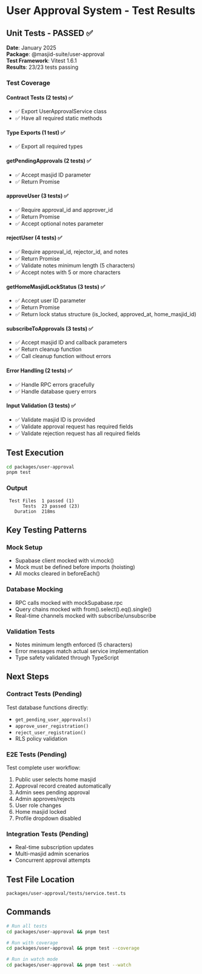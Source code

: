 # User Approval System - Test Results

## Unit Tests - PASSED ✅

**Date**: January 2025  
**Package**: @masjid-suite/user-approval  
**Test Framework**: Vitest 1.6.1  
**Results**: 23/23 tests passing  

### Test Coverage

#### Contract Tests (2 tests) ✅
- ✅ Export UserApprovalService class
- ✅ Have all required static methods

#### Type Exports (1 test) ✅
- ✅ Export all required types

#### getPendingApprovals (2 tests) ✅
- ✅ Accept masjid ID parameter
- ✅ Return Promise

#### approveUser (3 tests) ✅
- ✅ Require approval_id and approver_id
- ✅ Return Promise
- ✅ Accept optional notes parameter

#### rejectUser (4 tests) ✅
- ✅ Require approval_id, rejector_id, and notes
- ✅ Return Promise
- ✅ Validate notes minimum length (5 characters)
- ✅ Accept notes with 5 or more characters

#### getHomeMasjidLockStatus (3 tests) ✅
- ✅ Accept user ID parameter
- ✅ Return Promise
- ✅ Return lock status structure (is_locked, approved_at, home_masjid_id)

#### subscribeToApprovals (3 tests) ✅
- ✅ Accept masjid ID and callback parameters
- ✅ Return cleanup function
- ✅ Call cleanup function without errors

#### Error Handling (2 tests) ✅
- ✅ Handle RPC errors gracefully
- ✅ Handle database query errors

#### Input Validation (3 tests) ✅
- ✅ Validate masjid ID is provided
- ✅ Validate approval request has required fields
- ✅ Validate rejection request has all required fields

## Test Execution

```bash
cd packages/user-approval
pnpm test
```

### Output
```
 Test Files  1 passed (1)
      Tests  23 passed (23)
   Duration  218ms
```

## Key Testing Patterns

### Mock Setup
- Supabase client mocked with vi.mock()
- Mock must be defined before imports (hoisting)
- All mocks cleared in beforeEach()

### Database Mocking
- RPC calls mocked with mockSupabase.rpc
- Query chains mocked with from().select().eq().single()
- Real-time channels mocked with subscribe/unsubscribe

### Validation Tests
- Notes minimum length enforced (5 characters)
- Error messages match actual service implementation
- Type safety validated through TypeScript

## Next Steps

### Contract Tests (Pending)
Test database functions directly:
- `get_pending_user_approvals()`
- `approve_user_registration()`
- `reject_user_registration()`
- RLS policy validation

### E2E Tests (Pending)
Test complete user workflow:
1. Public user selects home masjid
2. Approval record created automatically
3. Admin sees pending approval
4. Admin approves/rejects
5. User role changes
6. Home masjid locked
7. Profile dropdown disabled

### Integration Tests (Pending)
- Real-time subscription updates
- Multi-masjid admin scenarios
- Concurrent approval attempts

## Test File Location
`packages/user-approval/tests/service.test.ts`

## Commands

```bash
# Run all tests
cd packages/user-approval && pnpm test

# Run with coverage
cd packages/user-approval && pnpm test --coverage

# Run in watch mode
cd packages/user-approval && pnpm test --watch
```
